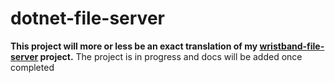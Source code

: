 # dotnet-file-server

**This project will more or less be an exact translation of my [wristband-file-server](https://github.com/Downeys/wristband-file-server) project.**
The project is in progress and docs will be added once completed

